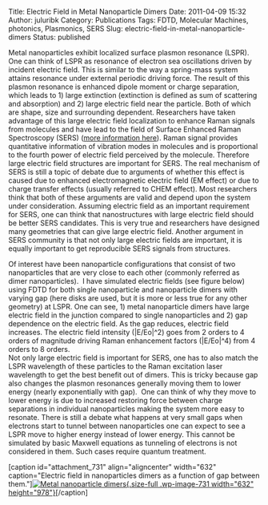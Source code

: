 Title: Electric Field in Metal Nanoparticle Dimers
Date: 2011-04-09 15:32
Author: juluribk
Category: Publications
Tags: FDTD, Molecular Machines, photonics, Plasmonics, SERS
Slug: electric-field-in-metal-nanoparticle-dimers
Status: published

Metal nanoparticles exhibit localized surface plasmon resonance (LSPR). One can think of LSPR as resonance of electron sea oscillations driven by incident electric field. This is similar to the way a spring-mass system attains resonance under external periodic driving force. The result of this plasmon resonance is enhanced dipole moment or charge separation, which leads to 1) large extinction (extinction is defined as sum of scattering and absorption) and 2) large electric field near the particle. Both of which are shape, size and surrounding dependent. Researchers have taken advantage of this large electric field localization to enhance Raman signals from molecules and have lead to the field of Surface Enhanced Raman Spectroscopy (SERS) ([more information here](http://en.wikipedia.org/wiki/Surface_enhanced_Raman_spectroscopy)). Raman signal provides quantitative information of vibration modes in molecules and is proportional to the fourth power of electric field perceived by the molecule. Therefore large electric field structures are important for SERS. The real mechanism of SERS is still a topic of debate due to arguments of whether this effect is caused due to enhanced electromagnetic electric field (EM effect) or due to charge transfer effects (usually referred to CHEM effect). Most researchers think that both of these arguments are valid and depend upon the system under consideration. Assuming electric field as an important requirement for SERS, one can think that nanostructures with large electric field should be better SERS candidates. This is very true and researchers have designed many geometries that can give large electric field. Another argument in SERS community is that not only large electric fields are important, it is equally important to get reproducible SERS signals from structures.

Of interest have been nanoparticle configurations that consist of two nanoparticles that are very close to each other (commonly referred as dimer nanoparticles).  I have simulated electric fields (see figure below) using FDTD for both single nanoparticle and nanoparticle dimers with varying gap (here disks are used, but it is more or less true for any other geometry) at LSPR. One can see, 1) metal nanoparticle dimers have large electric field in the junction compared to single nanoparticles and 2) gap dependence on the electric field. As the gap reduces, electric field increases. The electric field intensity (|E/Eo|\^2) goes from 2 orders to 4 orders of magnitude driving Raman enhancement factors (|E/Eo|\^4) from 4 orders to 8 orders.  
Not only large electric field is important for SERS, one has to also match the LSPR wavelength of these particles to the Raman excitation laser wavelength to get the best benefit out of dimers. This is tricky because gap also changes the plasmon resonances generally moving them to lower energy (nearly exponentially with gap).  One can think of why they move to lower energy is due to increased restoring force between charge separations in individual nanoparticles making the system more easy to resonate. There is still a debate what happens at very small gaps when electrons start to tunnel between nanoparticles one can expect to see a LSPR move to higher energy instead of lower energy. This cannot be simulated by basic Maxwell equations as tunneling of electrons is not considered in them. Such cases require quantum treatment.

\[caption id="attachment\_731" align="aligncenter" width="632" caption="Electric field in nanoparticles dimers as a function of gap between them."\][![](http://juluribk.com/wp-content/uploads/2011/04/disc_dimer4.png "Metal nanoparticle dimers"){.size-full .wp-image-731 width="632" height="978"}](http://juluribk.com/wp-content/uploads/2011/04/disc_dimer4.png)\[/caption\]
